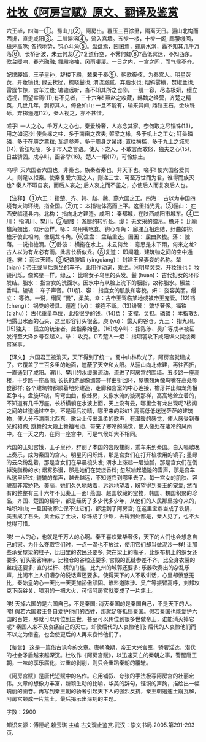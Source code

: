 # [杜牧《阿房宫赋》原文、翻译及鉴赏](https://www.vrrw.net/wx/14093.html)

六王毕，四海一①。蜀山兀②，阿房出。覆压三百馀里，隔离天日。骊山北构而西折，直走咸阳③。二川溶溶④，流入宫墙。五步一楼，十步一阁; 廊腰缦回，檐牙高啄; 各抱地势，钩心斗角⑤。盘盘焉，囷囷焉，蜂房水涡，矗不知其几千万落⑥。长桥卧波，未云何龙⑦?复道行空，不霁何虹⑧?高低冥迷，不知西东。歌台暖响，春光融融; 舞殿冷袖，风雨凄凄。一日之内，一宫之间，而气候不齐。

妃嫔媵嫱，王子皇孙，辞楼下殿，辇来于秦⑨。朝歌夜弦，为秦宫人。明星荧荧，开妆镜也; 绿云扰扰，梳晓鬟也; 渭流涨腻，弃脂水也; 烟斜雾横，焚椒兰也; 雷霆乍惊，宫车过也; 辘辘远听，杳不知其所之也⑩。一肌一容，尽态极妍，缦立远视，而望幸焉(11);有不见者，三十六年! 燕赵之收藏，韩魏之经营，齐楚之精英，几世几年，剽掠其人，倚叠如山; 一旦不能有，输来其间; 鼎铛玉石，金块珠砾，弃掷逦迤(12)，秦人视之，亦不甚惜。

嗟乎! 一人之心，千万人之心也。秦爱纷奢，人亦念其家。奈何取之尽锱铢(13)，用之如泥沙! 使负栋之柱，多于南亩之农夫; 架梁之椽，多于机上之工女; 钉头磷磷，多于在庾之粟粒; 瓦缝参差，多于周身之帛缕; 直栏横槛，多于九土之城郭(14); 管弦呕哑，多于市人之言语。使天下之人，不敢言而敢怒，独夫之心(15)，日益骄固。戍卒叫，函谷举(16)。楚人一炬(17)，可怜焦土。

呜呼! 灭六国者六国也，非秦也。族秦者秦也，非天下也。嗟乎! 使六国各爱其人，则足以拒秦。使秦复爱六国之人，则递三世、可至万世而为君，谁得而族灭也? 秦人不暇自哀，而后人哀之; 后人哀之而不鉴之，亦使后人而复哀后人也。



【注释】 ①六王： 指楚、齐、韩、赵、魏、燕六国之王。四海： 古以为中国四境有大海环绕，指全国。②兀： 本指物体高而上平。这里指光秃。③骊山： 在西安临潼县内。北构： 指向北方建造。咸阳： 秦都城，在陕西咸阳市城东。④二川： 指渭川、樊川。⑤廊腰： 游廊的转折处。缦： 无文采的缯帛。檐牙： 比喻檐角翘出，似牙齿样。啄： 鸟用嘴吃食。钩心斗角： 廊腰互相连结，纡曲如钩; 檐牙彼此相向，像螭龙斗角。⑥盘盘： 盘结重迭。囷囷： 屈曲聚拢。落： 院落。一说指檐滴。⑦卧波： 横拖在水上。未云何龙： 意思是未下雨，何来之龙? 古人以为有龙必有雨。此言长桥似龙。⑧复道： 即阁道，建筑物之间的空中通道。霁： 雨过天晴。⑨妃嫔媵嫱 (yingqiang)： 封建王侯妻妾的名称。辇 (nian)：帝王或皇后乘坐的车子。此用作动词，乘坐。⑩明星荧荧，开妆镜也： 妆镜闪烁，像繁星一样。绿云： 比喻女子乌黑的头发。鬟 (huan)： 古代妇女的环形发结。脂水： 指宫女的洗面水。因水中有从脸上洗下的胭脂，故称脂水。椒兰： 香料。辘辘： 车子声音。(11)肌、容： 指宫女的肌肤和容貌。妍： 姿容美丽。缦立： 等待。一说，缦同 “曼”，柔美。幸：古帝王驾临某地或被帝王宠爱。(12)铛 (cheng)： 锅类的器具。逦迤 (liyi)： 接连不断。(13)纷奢： 繁华奢侈。锱铢 (zizhu)： 古代重量单位，此指很少的钱。(14)负： 支撑，负担。磷磷： 本指散乱地露出水面的石头，这里形容钉头很密。庾 (yu)： 露天的谷仓。九土： 指九州。(15)独夫： 孤立的统治者。此指秦始皇。(16)戍卒叫： 指陈涉、吴广等戍卒被征发行至大泽乡号召起义。举： 攻克。(17)楚人一炬： 指项羽攻下咸阳纵火焚烧秦宫室事。

【译文】 六国君王被消灭，天下得到了统一。蜀中山林砍光了，阿房宫就建成了。它覆盖了三百多里的地面，遮蔽了天空和太阳。从骊山向北修建，再往西折，一直通到了咸阳。渭川、樊川的水缓缓流动，流进了阿房宫的围墙。五步路一座高楼，十步路一座高阁; 长长的游廊像绸带一样曲折回环，屋檐翘角像鸟嘴在高处啄食那样; 各个建筑物都顺着地势建造，走廊和宫室的中心连接，檐牙并出如龙角相互争斗。盘旋环绕，弯弯曲曲，像蜂房，又像水流的漩涡那样，高高地耸立着的，不知道有几千万座。长桥横躺在水波上面，天上没有云，哪里会有龙出现呢?楼阁之间的过道通过空中，不是雨后初晴，哪里来的彩虹? 高高低低迷迷茫茫的建筑物，使人分不清南北西东。歌台上传出温柔的歌声，有温暖的感觉，使人感受到春光的和煦; 跳舞的大殿上舞袖甩动，带来了寒冷的感觉，使人像处在凄冷的风雨中。在一天之内，在同一座宫中，可是气候却大不相同。

六国的王妃宫娥，王子皇孙，辞别了本国的宫殿楼阁，乘车来到秦国。白天唱歌晚上奏乐，成为秦国的宫人。明星闪闪烁烁，那是宫女们在打开梳妆用的镜子; 墨绿的云朵纷乱着，那是宫女们在早晨梳头发; 渭水上涨起一层油腻，那是宫女们在倒掉洗脂粉的水; 烟雾弥漫，那是她们在焚烧香料; 忽然响起隆隆的雷声，那是宫车从这里经过; 辘辘的车声，越去越远，不知道它到哪里去了。每一宫女的肌肤、容貌都非常娇艳、美丽，她们久久地站着，远远地望着，盼望得到秦王的宠爱; 然而有的整整有三十六年不见秦王一面! 燕国、赵国收藏的宝物，韩国、魏国积聚的珍品，齐国、楚国的精华，都是经历了多少代多少年，从他们的人民那里掠夺来的，堆积如山; 一旦国破家亡保不住它们，都运到了阿房宫; 在这里宝鼎当成了铁锅，美玉成了石头，黄金成了土块，珍珠成了沙砾，丢得到处都是，秦人见了，也不大觉得可惜。

唉! 一人的心，也就是千万人的心啊。秦王喜欢繁华奢侈，天下的人们也会想念自己的家。为什么夺取它们时，一点一滴也不放过，使用它们却当做泥沙一样! 让那些承受屋梁的柱子，比田里的农民还要多; 架在梁上的椽子，比织布机上的织女还要多; 钉头密密麻麻，比粮仓的谷粒还要多; 宫殿的瓦缝参差不齐，比全身衣裳的丝线还要多; 直的栏杆、横的门槛，比九州的城郭还要多; 乐器吹奏出的杂乱乐声，比闹市上人们嘈杂的说话声还要多。使得天下的人不敢讲话，心里却愤怒无比，秦始皇的心一天比一天更加骄傲顽固。谁料道陈涉、吴广等振臂高呼，刘邦攻克下函谷关，项羽的一把大火，可惜阿房宫就变成了一片焦土。

唉! 灭掉六国的是六国自己，不是秦国; 消灭秦国的是秦国自己，不是天下的人。唉! 假若六国君王各自爱护他们的百姓，那就足够抵挡秦国。假若秦国也能爱护六国的百姓，那就可以传位到三世，甚至可以传位到很多世做帝王，谁能消灭掉它呢? 秦国人来不及哀痛自己的灭亡，却使后代的人哀怜他们; 后代的人哀怜他们而不以之为借鉴，也会使更后的人再来哀怜他们了。

【鉴赏】 这是一篇借古讽今的文章。唐朝晚期，帝王大兴宫室，骄奢淫逸，潜伏的社会矛盾越来越深沉。杜牧作《阿房宫赋》，以迅速灭亡的秦朝之事，警醒唐王朝，一味的享乐腐化，过重的剥削，则只会重蹈秦朝的覆辙。

《阿房宫赋》是唐代短赋中的名作。它用铺叙、夸张的手法极写阿房宫的壮丽宏伟。文章的想像力丰富，新颖生动的比喻，华美的辞句，铿锵的声韵，描绘出一幅瑰丽的画卷。再写到秦王朝的骄奢引起天下人的强烈反抗，秦王朝迅速土崩瓦解，阿房宫顿成一片焦土。最后揭示出深刻的主题。

字数：2900

知识来源：傅德岷,赖云琪 主编.古文观止鉴赏.武汉：崇文书局.2005.第291-293页.

